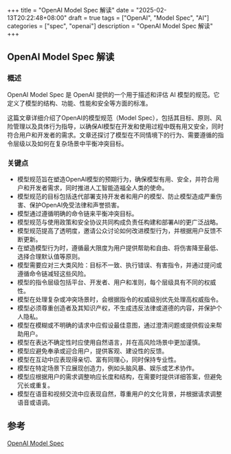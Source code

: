 +++
title = "OpenAI Model Spec 解读"
date = "2025-02-13T20:22:48+08:00"
draft = true
tags = ["OpenAI", "Model Spec", "AI"]
categories = ["spec", "openai"]
description = "OpenAI Model Spec 解读"
+++

## OpenAI Model Spec 解读

### 概述

OpenAI Model Spec 是 OpenAI 提供的一个用于描述和评估 AI 模型的规范。它定义了模型的结构、功能、性能和安全等方面的标准。

这篇文章详细介绍了OpenAI的模型规范（Model Spec），包括其目标、原则、风险管理以及具体行为指导，以确保AI模型在开发和使用过程中既有用又安全，同时符合用户和开发者的需求。文章还探讨了模型在不同情境下的行为、需要遵循的指令层级以及如何在复杂场景中平衡冲突目标。

### 关键点

- 模型规范旨在塑造OpenAI模型的预期行为，确保模型有用、安全，并符合用户和开发者需求，同时推进人工智能造福全人类的使命。
- 模型规范的目标包括迭代部署支持开发者和用户的模型、防止模型造成严重伤害、保护OpenAI免受法律和声誉损害。
- 模型通过遵循明确的命令链来平衡冲突目标。
- 模型规范与使用政策和安全协议共同构成负责任构建和部署AI的更广泛战略。
- 模型规范提高了透明度，邀请公众讨论如何改进模型行为，并根据用户反馈不断更新。
- 在塑造模型行为时，遵循最大限度为用户提供帮助和自由、将伤害降至最低、选择合理默认值等原则。
- 模型需要应对三大类风险：目标不一致、执行错误、有害指令，并通过提问或遵循命令链减轻这些风险。
- 模型的指令层级包括平台、开发者、用户和准则，每个层级具有不同的权威性。
- 模型在处理复杂或冲突场景时，会根据指令的权威级别优先处理高权威指令。
- 模型必须尊重创造者及其知识产权，不生成违反法律或道德的内容，并保护个人隐私。
- 模型在模糊或不明确的请求中应假设最佳意图，通过澄清问题或提供假设来帮助用户。
- 模型在表达不确定性时应使用自然语言，并在高风险场景中更加谨慎。
- 模型应避免奉承或迎合用户，提供客观、建设性的反馈。
- 模型在互动中应表现得亲切、富有同理心，同时保持专业性。
- 模型在特定场景下应展现创造力，例如头脑风暴、娱乐或艺术协作。
- 模型应根据用户的需求调整响应长度和结构，在需要时提供详细答案，但避免冗长或重复。
- 模型在语音和视频交流中应表现自然，尊重用户的文化背景，并根据请求调整语音或语调。

## 参考

[OpenAI Model Spec](https://model-spec.openai.com/2025-02-12.html#overview)

